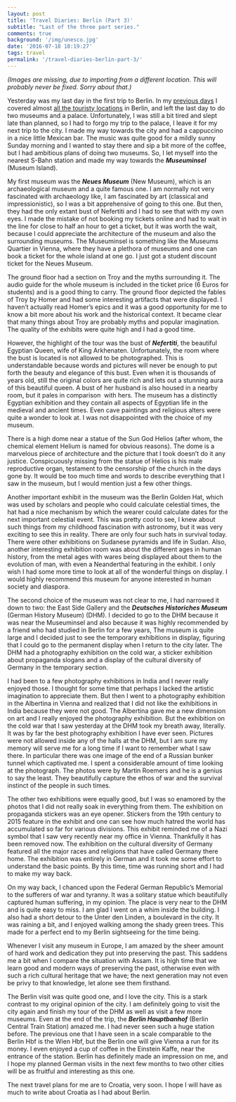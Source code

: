 ```yaml
---
layout: post
title: 'Travel Diaries: Berlin (Part 3)'
subtitle: "Last of the three part series."
comments: true
background: '/img/unesco.jpg'
date: '2016-07-18 18:19:27'
tags: travel
permalink: '/travel-diaries-berlin-part-3/'
---
```


*(Images are missing, due to importing from a different location. This will probably never be fixed. Sorry about that.)*

Yesterday was my last day in the first trip to Berlin. In my [previous days](http://homepage.univie.ac.at/manjil.saikia/blog/travel-diaries-berlin/) I covered almost [all the touristy locations](http://homepage.univie.ac.at/manjil.saikia/blog/travel-diaries-berlin-part-2/) in Berlin, and left the last day to do two museums and a palace. Unfortunately, I was still a bit tired and slept late than planned, so I had to forgo my trip to the palace, I leave it for my next trip to the city. I made my way towards the city and had a cappuccino in a nice little Mexican bar. The music was quite good for a mildly sunny Sunday morning and I wanted to stay there and sip a bit more of the coffee, but I had ambitious plans of doing two museums. So, I let myself into the nearest S-Bahn station and made my way towards the ***Museuminsel*** (Museum Island).

My first museum was the ***Neues Museum*** (New Museum), which is an archaeological museum and a quite famous one. I am normally not very fascinated with archaeology like, I am fascinated by art (classical and impressionistic), so I was a bit apprehensive of going to this one. But then, they had the only extant bust of Nefertiti and I had to see that with my own eyes. I made the mistake of not booking my tickets online and had to wait in the line for close to half an hour to get a ticket, but it was worth the wait, because I could appreciate the architecture of the museum and also the surrounding museums. The Museuminsel is something like the Museums Quartier in Vienna, where they have a plethora of museums and one can book a ticket for the whole island at one go. I just got a student discount ticket for the Neues Museum.

The ground floor had a section on Troy and the myths surrounding it. The audio guide for the whole museum is included in the ticket price (6 Euros for students) and is a good thing to carry. The ground floor depicted the fables of Troy by Homer and had some interesting artifacts that were displayed. I haven’t actually read Homer’s epics and it was a good opportunity for me to know a bit more about his work and the historical context. It became clear that many things about Troy are probably myths and popular imagination. The quality of the exhibits were quite high and I had a good time.

However, the highlight of the tour was the bust of ***Nefertiti***, the beautiful Egyptian Queen, wife of King Arkhenaten. Unfortunately, the room where the bust is located is not allowed to be photographed. This is understandable because words and pictures will never be enough to put forth the beauty and elegance of this bust. Even when it is thousands of years old, still the original colors are quite rich and lets out a stunning aura of this beautiful queen. A bust of her husband is also housed in a nearby room, but it pales in comparison  with hers. The museum has a distinctly Egyptian exhibition and they contain all aspects of Egyptian life in the medieval and ancient times. Even cave paintings and religious alters were quite a wonder to look at. I was not disappointed with the choice of my museum.

There is a high dome near a statue of the Sun God Helios (after whom, the chemical element Helium is named for obvious reasons). The dome is a marvelous piece of architecture and the picture that I took doesn’t do it any justice. Conspicuously missing from the statue of Helios is his male reproductive organ, testament to the censorship of the church in the days gone by. It would be too much time and words to describe everything that I saw in the museum, but I would mention just a few other things.

Another important exhibit in the museum was the Berlin Golden Hat, which was used by scholars and people who could calculate celestial times, the hat had a nice mechanism by which the wearer could calculate dates for the next important celestial event. This was pretty cool to see, I knew about such things from my childhood fascination with astronomy, but it was very exciting to see this in reality. There are only four such hats in survival today. There were other exhibitions on Sudanese pyramids and life in Sudan. Also, another interesting exhibition room was about the different ages in human history, from the metal ages with wares being displayed about them to the evolution of man, with even a Neanderthal featuring in the exhibit. I only wish I had some more time to look at all of the wonderful things on display. I would highly recommend this museum for anyone interested in human society and diaspora.

The second choice of the museum was not clear to me, I had narrowed it down to two: the East Side Gallery and the ***Deutsches Historiches Museum*** (German History Museum) (DHM). I decided to go to the DHM because it was near the Museuminsel and also because it was highly recommended by a friend who had studied in Berlin for a few years, The museum is quite large and I decided just to see the temporary exhibitions in display, figuring that I could go to the permanent display when I return to the city later. The DHM had a photography exhibition on the cold war, a sticker exhibition about propaganda slogans and a display of the cultural diversity of Germany in the temporary section.

I had been to a few photography exhibitions in India and I never really enjoyed those. I thought for some time that perhaps I lacked the artistic imagination to appreciate them. But then I went to a photography exhibition in the Albertina in Vienna and realized that I did not like the exhibitions in India because they were not good. The Albertina gave me a new dimension on art and I really enjoyed the photography exhibition. But the exhibition on the cold war that I saw yesterday at the DHM took my breath away, literally. It was by far the best photography exhibition I have ever seen. Pictures were not allowed inside any of the halls at the DHM, but I am sure my memory will serve me for a long time if I want to remember what I saw there. In particular there was one image of the end of a Russian bunker tunnel which captivated me. I spent a considerable amount of time looking at the photograph. The photos were by Martin Roemers and he is a genius to say the least. They beautifully capture the ethos of war and the survival instinct of the people in such times.

The other two exhibitions were equally good, but I was so enamored by the photos that I did not really soak in everything from them. The exhibition on propaganda stickers was an eye opener. Stickers from the 19th century to 2015 feature in the exhibit and one can see how much hatred the world has accumulated so far for various divisions. This exhibit reminded me of a Nazi symbol that I saw very recently near my office in Vienna. Thankfully it has been removed now. The exhibition on the cultural diversity of Germany featured all the major races and religions that have called Germany there home. The exhibition was entirely in German and it took me some effort to understand the basic points. By this time, time was running short and I had to make my way back.

On my way back, I chanced upon the Federal German Republic’s Memorial to the sufferers of war and tyranny. It was a solitary statue which beautifully captured human suffering, in my opinion. The place is very near to the DHM and is quite easy to miss. I am glad I went on a whim inside the building. I also had a short detour to the Unter den Linden, a boulevard in the city. It was raining a bit, and I enjoyed walking among the shady green trees. This made for a perfect end to my Berlin sightseeing for the time being.

Whenever I visit any museum in Europe, I am amazed by the sheer amount of hard work and dedication they put into preserving the past. This saddens me a bit when I compare the situation with Assam. It is high time that we learn good and modern ways of preserving the past, otherwise even with such a rich cultural heritage that we have; the next generation may not even be privy to that knowledge, let alone see them firsthand.

The Berlin visit was quite good one, and I love the city. This is a stark contrast to my original opinion of the city. I am definitely going to visit the city again and finish my tour of the DHM as well as visit a few more museums. Even at the end of the trip, the ***Berlin Hauptbanhof*** (Berlin Central Train Station) amazed me. I had never seen such a huge station before. The previous one that I have seen in a scale comparable to the Berlin Hbf is the Wien Hbf, but the Berlin one will give Vienna a run for its money. I even enjoyed a cup of coffee in the Einstein Kaffe, near the entrance of the station. Berlin has definitely made an impression on me, and I hope my planned German visits in the next few months to two other cities will be as fruitful and interesting as this one.

The next travel plans for me are to Croatia, very soon. I hope I will have as much to write about Croatia as I had about Berlin.
